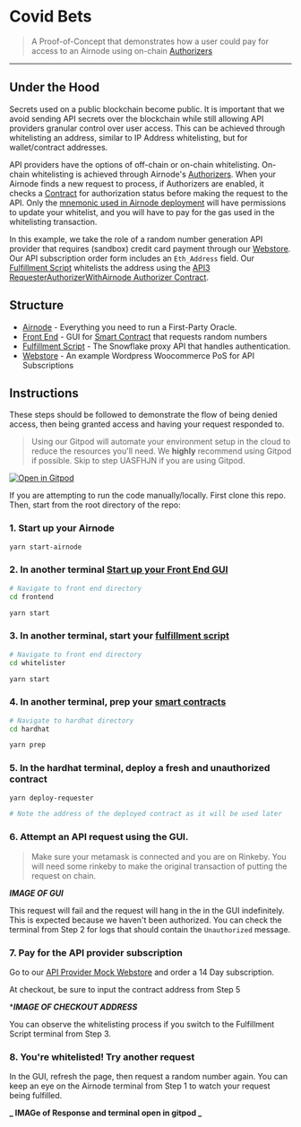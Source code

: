 # Covid Bets

> A Proof-of-Concept that demonstrates how a user could pay for access to an Airnode using on-chain [Authorizers](https://docs.api3.org/airnode/v0.3/concepts/authorization.html#authorizers)

<!-- ### Try the Live Demo [Here](https://master.d1tk9n2gcgnb7l.amplifyapp.com/)! -->

---

## Under the Hood

<!-- ![Airnode RRP Flow White](https://user-images.githubusercontent.com/26840412/150416083-f40acb84-fbd6-4d5a-a493-9a7a1a6dc53c.png)

> More detailed [Diagram Here](https://docs.api3.org/airnode/v0.3/grp-developers/call-an-airnode.html) -->

Secrets used on a public blockchain become public. It is important that we avoid sending API secrets over the blockchain while still allowing API providers granular control over user access. This can be achieved through whitelisting an address, similar to IP Address whitelisting, but for wallet/contract addresses.

API providers have the options of off-chain or on-chain whitelisting. On-chain whitelisting is achieved through Airnode's [Authorizers](https://docs.api3.org/airnode/v0.3/concepts/authorization.html#authorizers). When your Airnode finds a new request to process, if Authorizers are enabled, it checks a [Contract](https://docs.api3.org/airnode/v0.3/concepts/authorization.html#requesterauthorizerwithairnode) for authorization status before making the request to the API. Only the [mnemonic used in Airnode deployment](/airnode/config/secrets.env) will have permissions to update your whitelist, and you will have to pay for the gas used in the whitelisting transaction.

In this example, we take the role of a random number generation API provider that requires (sandbox) credit card payment through our [Webstore](http://13.233.252.69/). Our API subscription order form includes an `Eth_Address` field. Our [Fulfillment Script](/whitelister) whitelists the address using the [API3 RequesterAuthorizerWithAirnode Authorizer Contract](https://docs.api3.org/airnode/v0.3/concepts/authorization.html#requesterauthorizerwithairnode).

## Structure

- [Airnode](/airnode) - Everything you need to run a First-Party Oracle.
- [Front End](/frontend) - GUI for [Smart Contract](/hardhat) that requests random numbers
- [Fulfillment Script](/api) - The Snowflake proxy API that handles authentication.
- [Webstore](http://13.233.252.69/) - An example Wordpress Woocommerce PoS for API Subscriptions

## Instructions

These steps should be followed to demonstrate the flow of being denied access, then being granted access and having your request responded to.

> Using our Gitpod will automate your environment setup in the cloud to reduce the resources you'll need. We **highly** recommend using Gitpod if possible. Skip to step UASFHJN if you are using Gitpod.

[![Open in Gitpod](https://gitpod.io/button/open-in-gitpod.svg)](https://gitpod.io/#https://github.com/camronh/Subscription-PoC)

If you are attempting to run the code manually/locally. First clone this repo. Then, start from the root directory of the repo:

### 1. Start up your Airnode

```sh
yarn start-airnode
```

### 2. In another terminal [Start up your Front End GUI](/frontend)

```sh
# Navigate to front end directory
cd frontend

yarn start
```

### 3. In another terminal, start your [fulfillment script](/whitelister)

```sh
# Navigate to front end directory
cd whitelister

yarn start
```

### 4. In another terminal, prep your [smart contracts](/frontend)

```sh
# Navigate to hardhat directory
cd hardhat

yarn prep
```

### 5. In the hardhat terminal, deploy a fresh and unauthorized contract

```sh
yarn deploy-requester

# Note the address of the deployed contract as it will be used later
```

### 6. Attempt an API request using the GUI.

> Make sure your metamask is connected and you are on Rinkeby. You will need some rinkeby to make the original transaction of putting the request on chain.

**_IMAGE OF GUI_**

This request will fail and the request will hang in the in the GUI indefinitely. This is expected because we haven't been authorized. You can check the terminal from Step 2 for logs that should contain the `Unauthorized` message.

### 7. Pay for the API provider subscription

Go to our [API Provider Mock Webstore](http://13.233.252.69/product/api-subscription/) and order a 14 Day subscription.

At checkout, be sure to input the contract address from Step 5

\***_IMAGE OF CHECKOUT ADDRESS_**

You can observe the whitelisting process if you switch to the Fulfillment Script terminal from Step 3.

### 8. You're whitelisted! Try another request

In the GUI, refresh the page, then request a random number again. You can keep an eye on the Airnode terminal from Step 1 to watch your request being fulfilled.

**_ IMAGe of Response and terminal open in gitpod _**

